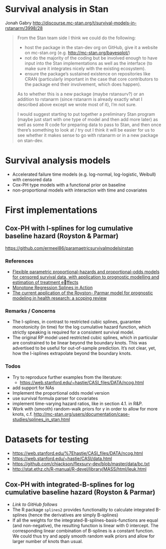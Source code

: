 # Survival analysis in Stan

Jonah Gabry http://discourse.mc-stan.org/t/survival-models-in-rstanarm/3998/28
> From the Stan team side I think we could do the following:
>
> - host the package in the stan-dev org on GitHub, give it a website on mc-stan.org (e.g. http://mc-stan.org/bayesplot/)
> - not do the majority of the coding but be involved enough to have input into the Stan implementations as well as the interface (to make sure it integrates nicely with the existing ecosystem).
> - ensure the package’s sustained existence on repositories like CRAN (particularly important in the case that core contributors to the package end their involvement, which does happen).
>
> As to whether this is a new package (maybe rstansurv?) or an addition to rstanarm (since rstanarm is already exactly what I described above except we wrote most of it), I’m not sure.
>
> I would suggest starting to put together a preliminary Stan program (maybe just start with one type of model and then add more later) as well as some R code for preparing data to pass to Stan, and then once there’s something to look at / try out I think it will be easier for us to see whether it makes sense to go with rstanarm or in a new package on stan-dev.

# Survival analysis models

- Accelerated failure time models (e.g. log-normal, log-logistic, Weibull) with censored data
- Cox-PH type models with a functional prior on baseline
- non-proportional models with interaction with time and covariates

# First implementations

## Cox-PH with I-splines for log cumulative baseline hazard (Royston & Parmar)

https://github.com/ermeel86/paramaetricsurvivalmodelsinstan

### References

- [Flexible parametric proportional-hazards and proportional-odds models for censored survival data, with application to prognostic modelling and estimation of treatment effects](https://www.ncbi.nlm.nih.gov/pubmed/12210632)
- [Monotone Regression Splines in Action](https://projecteuclid.org/euclid.ss/1177012761)
- [The current application of the Royston- Parmar model for prognostic modeling in health research: a scoping review](https://link.springer.com/content/pdf/10.1186%2Fs41512-018-0026-5.pdf)

### Remarks / Concerns

- The I-splines, in contrast to restricted cubic splines, guarantee monotonicity (in time) for the log cumulative hazard function, which strictly speaking is required for a consistent survival model.
- The original RP model used restricted cubic splines, which in particular are constrained to be linear beyond the boundary knots. This was advertised to be useful for out-of-sample prediction. It’s not clear, yet, how the I-isplines extrapolate beyond the boundary knots.

### Todos

- Try to reproduce further examples from the literature:
   - https://web.stanford.edu/~hastie/CASI_files/DATA/ncog.html
- add support for NAs
- Implement the proportional odds model version
- use survival formula parser for covariates
- implement time-varying hazard ratios, like in section 4.1. in R&P.
- Work with (smooth) random-walk priors for $\gamma$ in order to allow for more knots, c.f. http://mc-stan.org/users/documentation/case-studies/splines_in_stan.html

# Datasets for testing

- https://web.stanford.edu/%7Ehastie/CASI_files/DATA/ncog.html
- https://web.stanford.edu/~hastie/CASI/data.html
- https://github.com/chjackson/flexsurv-dev/blob/master/data/bc.txt
- http://stat.ethz.ch/R-manual/R-devel/library/MASS/html/leuk.html

## Cox-PH with integrated-B-splines for log cumulative baseline hazard (Royston & Parmar)

- *Link to GitHub follows*
- The R package `splines2` provides functionality to calculate integrated B-splines (hence the derivatives are simply B-splines)
- If all the weights for the integrated-B-splines-basis-functions are equal (and non-negative), the resulting function is linear with $0$ intercept. The corresponding linear combination of B-splines is a constant function. We could thus try and apply smooth random walk priors and allow for larger number of knots than usual.
